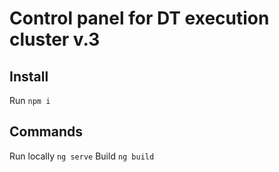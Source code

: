 # Control panel for DT execution cluster v.3

## Install

Run `npm i`


## Commands

Run locally `ng serve`
Build `ng build`
